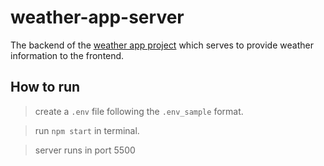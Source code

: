 # weather-app-server
The backend of the [weather app project](https://jasons-weather.netlify.app/) which serves to provide weather information to the frontend. 

## How to run
> create a `.env` file following the `.env_sample` format.  

> run `npm start` in terminal. 

> server runs in port 5500
